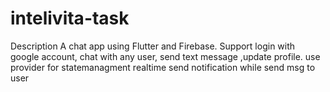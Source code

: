 # intelivita-task
Description
A chat app using Flutter and Firebase.
Support login with google account, chat with any user, send text message ,update profile.
use provider for statemanagment
realtime send notification while send msg to user

